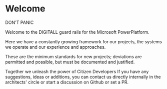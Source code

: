 # Welcome

<warning>
    DON'T PANIC
</warning>

Welcome to the DIGITALL guard rails for the Microsoft PowerPlatform.

Here we have a constantly growing framework for our projects, the systems we operate and our experience and approaches.

These are the minimum standards for new projects; deviations are permitted and possible, but must be documented and justified.

<note>
      Together we unleash the power of Citizen Developers
</note>



<tip>
    If you have any suggestions, ideas or additions, you can contact us directly internally in the architects' circle or start a discussion on Github or set a PR.
</tip>
